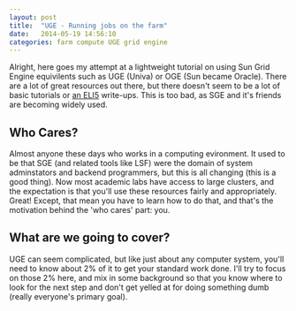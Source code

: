```yaml
---
layout: post
title:  "UGE - Running jobs on the farm"
date:   2014-05-19 14:56:10
categories: farm compute UGE grid engine
---
```

Alright, here goes my attempt at a lightweight tutorial on using Sun Grid Engine equivilents such as UGE (Univa) or OGE (Sun became Oracle).  There are a lot of great resources out there, but there doesn't seem to be a lot of basic tutorials or [an ELI5](http://www.reddit.com/r/explainlikeimfive/ "ELI5 - reddit") write-ups.  This is too bad, as SGE and it's friends are becoming widely used.

Who Cares?
-------------
Almost anyone these days who works in a computing evironment.  It used to be that SGE (and related tools like LSF) were the domain of system adminstators and backend programmers, but this is all changing (this is a good thing).  Now most academic labs have access to large clusters, and the expectation is that you'll use these resources fairly and appropriately.  Great! Except, that mean you have to learn how to do that, and that's the motivation behind the 'who cares' part: you.  

What are we going to cover?
------------------------
UGE can seem complicated, but like just about any computer system, you'll need to know about 2% of it to get your standard work done.  I'll try to focus on those 2% here, and mix in some background so that you know where to look for the next step and don't get yelled at for doing something dumb (really everyone's primary goal).  
